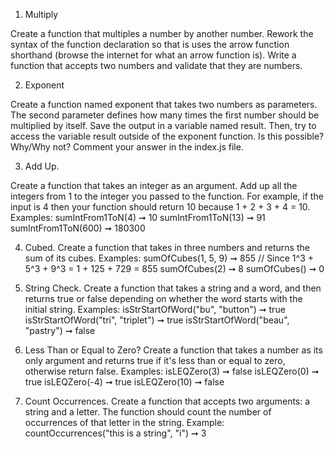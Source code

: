 1. Multiply

Create a function that multiples a number by another number.
Rework the syntax of the function declaration so that is uses the arrow function shorthand (browse the internet for what an arrow function is).
Write a function that accepts two numbers and validate that they are numbers.

2. Exponent

Create a function named exponent that takes two numbers as parameters. The second parameter defines how many times the first number should be multiplied by itself. Save the output in a variable named result.
Then, try to access the variable result outside of the exponent function. Is this possible? Why/Why not? Comment your answer in the index.js file.

3. Add Up.

Create a function that takes an integer as an argument. Add up all the integers from 1 to the integer you passed to the function. For example, if the input is 4 then your function should return 10 because 1 + 2 + 3 + 4 = 10.
Examples:
sumIntFrom1ToN(4) ➞ 10
sumIntFrom1ToN(13) ➞ 91
sumIntFrom1ToN(600) ➞ 180300

4. Cubed.
   Create a function that takes in three numbers and returns the sum of its cubes.
   Examples:
   sumOfCubes(1, 5, 9) ➞ 855 // Since 1^3 + 5^3 + 9^3 = 1 + 125 + 729 = 855
   sumOfCubes(2) ➞ 8
   sumOfCubes() ➞ 0

5. String Check.
   Create a function that takes a string and a word, and then returns true or false depending on whether the word starts with the initial string.
   Examples:
   isStrStartOfWord("bu", "button") ➞ true
   isStrStartOfWord("tri", "triplet") ➞ true
   isStrStartOfWord("beau", "pastry") ➞ false

6. Less Than or Equal to Zero?
   Create a function that takes a number as its only argument and returns true if it's less than or equal to zero, otherwise return false.
   Examples:
   isLEQZero(3) ➞ false
   isLEQZero(0) ➞ true
   isLEQZero(-4) ➞ true
   isLEQZero(10) ➞ false

7. Count Occurrences.
   Create a function that accepts two arguments: a string and a letter. The function should count the number of occurrences of that letter in the string.
   Example:
   countOccurrences("this is a string", "i") ➞ 3

